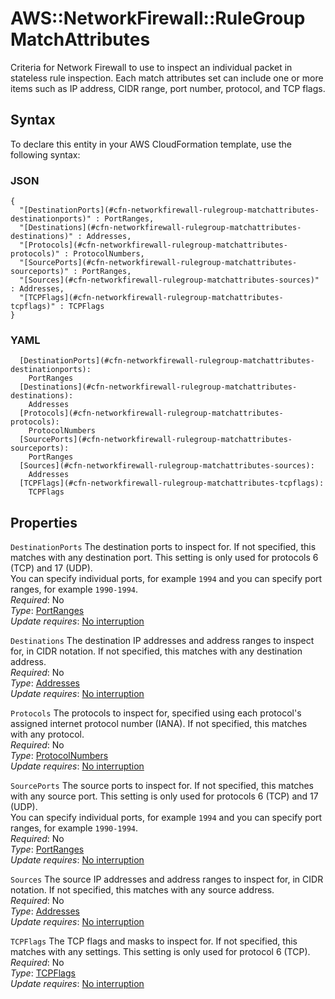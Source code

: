 # AWS::NetworkFirewall::RuleGroup MatchAttributes<a name="aws-properties-networkfirewall-rulegroup-matchattributes"></a>

Criteria for Network Firewall to use to inspect an individual packet in stateless rule inspection\. Each match attributes set can include one or more items such as IP address, CIDR range, port number, protocol, and TCP flags\. 

## Syntax<a name="aws-properties-networkfirewall-rulegroup-matchattributes-syntax"></a>

To declare this entity in your AWS CloudFormation template, use the following syntax:

### JSON<a name="aws-properties-networkfirewall-rulegroup-matchattributes-syntax.json"></a>

```
{
  "[DestinationPorts](#cfn-networkfirewall-rulegroup-matchattributes-destinationports)" : PortRanges,
  "[Destinations](#cfn-networkfirewall-rulegroup-matchattributes-destinations)" : Addresses,
  "[Protocols](#cfn-networkfirewall-rulegroup-matchattributes-protocols)" : ProtocolNumbers,
  "[SourcePorts](#cfn-networkfirewall-rulegroup-matchattributes-sourceports)" : PortRanges,
  "[Sources](#cfn-networkfirewall-rulegroup-matchattributes-sources)" : Addresses,
  "[TCPFlags](#cfn-networkfirewall-rulegroup-matchattributes-tcpflags)" : TCPFlags
}
```

### YAML<a name="aws-properties-networkfirewall-rulegroup-matchattributes-syntax.yaml"></a>

```
  [DestinationPorts](#cfn-networkfirewall-rulegroup-matchattributes-destinationports): 
    PortRanges
  [Destinations](#cfn-networkfirewall-rulegroup-matchattributes-destinations): 
    Addresses
  [Protocols](#cfn-networkfirewall-rulegroup-matchattributes-protocols): 
    ProtocolNumbers
  [SourcePorts](#cfn-networkfirewall-rulegroup-matchattributes-sourceports): 
    PortRanges
  [Sources](#cfn-networkfirewall-rulegroup-matchattributes-sources): 
    Addresses
  [TCPFlags](#cfn-networkfirewall-rulegroup-matchattributes-tcpflags): 
    TCPFlags
```

## Properties<a name="aws-properties-networkfirewall-rulegroup-matchattributes-properties"></a>

`DestinationPorts`  <a name="cfn-networkfirewall-rulegroup-matchattributes-destinationports"></a>
The destination ports to inspect for\. If not specified, this matches with any destination port\. This setting is only used for protocols 6 \(TCP\) and 17 \(UDP\)\.   
You can specify individual ports, for example `1994` and you can specify port ranges, for example `1990-1994`\.   
*Required*: No  
*Type*: [PortRanges](aws-properties-networkfirewall-rulegroup-portranges.md)  
*Update requires*: [No interruption](https://docs.aws.amazon.com/AWSCloudFormation/latest/UserGuide/using-cfn-updating-stacks-update-behaviors.html#update-no-interrupt)

`Destinations`  <a name="cfn-networkfirewall-rulegroup-matchattributes-destinations"></a>
The destination IP addresses and address ranges to inspect for, in CIDR notation\. If not specified, this matches with any destination address\.   
*Required*: No  
*Type*: [Addresses](aws-properties-networkfirewall-rulegroup-addresses.md)  
*Update requires*: [No interruption](https://docs.aws.amazon.com/AWSCloudFormation/latest/UserGuide/using-cfn-updating-stacks-update-behaviors.html#update-no-interrupt)

`Protocols`  <a name="cfn-networkfirewall-rulegroup-matchattributes-protocols"></a>
The protocols to inspect for, specified using each protocol's assigned internet protocol number \(IANA\)\. If not specified, this matches with any protocol\.   
*Required*: No  
*Type*: [ProtocolNumbers](aws-properties-networkfirewall-rulegroup-protocolnumbers.md)  
*Update requires*: [No interruption](https://docs.aws.amazon.com/AWSCloudFormation/latest/UserGuide/using-cfn-updating-stacks-update-behaviors.html#update-no-interrupt)

`SourcePorts`  <a name="cfn-networkfirewall-rulegroup-matchattributes-sourceports"></a>
The source ports to inspect for\. If not specified, this matches with any source port\. This setting is only used for protocols 6 \(TCP\) and 17 \(UDP\)\.   
You can specify individual ports, for example `1994` and you can specify port ranges, for example `1990-1994`\.   
*Required*: No  
*Type*: [PortRanges](aws-properties-networkfirewall-rulegroup-portranges.md)  
*Update requires*: [No interruption](https://docs.aws.amazon.com/AWSCloudFormation/latest/UserGuide/using-cfn-updating-stacks-update-behaviors.html#update-no-interrupt)

`Sources`  <a name="cfn-networkfirewall-rulegroup-matchattributes-sources"></a>
The source IP addresses and address ranges to inspect for, in CIDR notation\. If not specified, this matches with any source address\.   
*Required*: No  
*Type*: [Addresses](aws-properties-networkfirewall-rulegroup-addresses.md)  
*Update requires*: [No interruption](https://docs.aws.amazon.com/AWSCloudFormation/latest/UserGuide/using-cfn-updating-stacks-update-behaviors.html#update-no-interrupt)

`TCPFlags`  <a name="cfn-networkfirewall-rulegroup-matchattributes-tcpflags"></a>
The TCP flags and masks to inspect for\. If not specified, this matches with any settings\. This setting is only used for protocol 6 \(TCP\)\.  
*Required*: No  
*Type*: [TCPFlags](aws-properties-networkfirewall-rulegroup-tcpflags.md)  
*Update requires*: [No interruption](https://docs.aws.amazon.com/AWSCloudFormation/latest/UserGuide/using-cfn-updating-stacks-update-behaviors.html#update-no-interrupt)